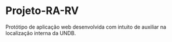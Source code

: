 # Projeto-RA-RV
Protótipo de aplicação web desenvolvida com intuito de auxiliar na localização interna da UNDB.
